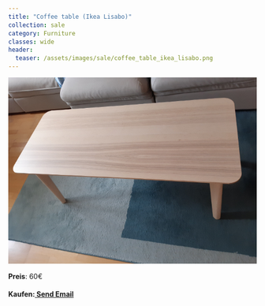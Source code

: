 ```yaml
---
title: "Coffee table (Ikea Lisabo)"
collection: sale
category: Furniture
classes: wide
header: 
  teaser: /assets/images/sale/coffee_table_ikea_lisabo.png
---
```




<a href="">
  <img src="/assets/images/sale/coffee_table_ikea_lisabo.png" alt="Coffee table (Ikea Lisabo)">
</a>

**Preis**: 60€


#### Kaufen:<a href = "mailto: digitaldasler@gmail.com?subject = Coffee table (Ikea Lisabo)"> Send Email </a>

